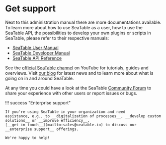 # Get support

Next to this administration manual there are more documentations available. To learn more about how to use SeaTable as a user, how to use the SeaTable API, the possibilities to develop your own plugins or scripts in SeaTable, please refer to their respective manuals:

- [SeaTable User Manual](https://help.seatable.com)
- [SeaTable Developer Manual](https://developer.seatable.com)
- [SeaTable API Reference](https://api.seatable.com)

See the [official SeaTable channel](https://youtube.com/seatable) on YouTube for tutorials, guides and overviews. Visit [our blog](https://seatable.com/blog/) for latest news and to learn more about what is going on in and around SeaTable.

At any time you could have a look at the SeaTable [Community Forum](https://forum.seatable.com) to share your experience with other users or report issues or bugs.

!!! success "Enterprise support"

    If you're using SeaTable in your organization and need
    assistance, e.g., to __digitalization of processes__, __develop custom solutions__ or __improve efficiency__,
    [__get in touch__](mailto:sales@seatable.io) to discuss our __enterprise support__ offerings.

    We're happy to help!
